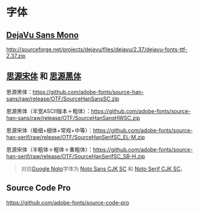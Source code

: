﻿# 字体

## [DejaVu Sans Mono](https://dejavu-fonts.github.io/)

http://sourceforge.net/projects/dejavu/files/dejavu/2.37/dejavu-fonts-ttf-2.37.zip

## [思源宋体](https://github.com/adobe-fonts/source-han-serif) 和 [思源黑体](https://github.com/adobe-fonts/source-han-sans)

思源黑体：https://github.com/adobe-fonts/source-han-sans/raw/release/OTF/SourceHanSansSC.zip

思源黑体（半宽ASCII版本＋粗体）：https://github.com/adobe-fonts/source-han-sans/raw/release/OTF/SourceHanSansHWSC.zip

思源宋体（极细+细体+常规+中等）：https://github.com/adobe-fonts/source-han-serif/raw/release/OTF/SourceHanSerifSC_EL-M.zip

思源宋体（半粗体＋粗体＋重粗体）：https://github.com/adobe-fonts/source-han-serif/raw/release/OTF/SourceHanSerifSC_SB-H.zip

> 对应[Google Noto](https://www.google.com/get/noto/)字体为 [Noto Sans CJK SC](https://noto-website-2.storage.googleapis.com/pkgs/NotoSansCJKsc-hinted.zip) 和 [Noto Serif CJK SC](https://noto-website-2.storage.googleapis.com/pkgs/NotoSerifCJKsc-hinted.zip)。

## Source Code Pro

https://github.com/adobe-fonts/source-code-pro
